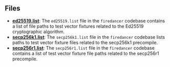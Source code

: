 
## Files
- **[ed25519.list](precompile-fixtures/ed25519.list.driver.md)**: The `ed25519.list` file in the `firedancer` codebase contains a list of file paths to test vector fixtures related to the Ed25519 cryptographic algorithm.
- **[secp256k1.list](precompile-fixtures/secp256k1.list.driver.md)**: The `secp256k1.list` file in the `firedancer` codebase lists paths to test vector fixture files related to the secp256k1 precompile.
- **[secp256r1.list](precompile-fixtures/secp256r1.list.driver.md)**: The `secp256r1.list` file in the `firedancer` codebase contains a list of test vector fixture file paths related to the secp256r1 precompile.
